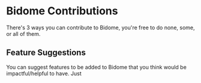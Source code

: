 # Bidome Contributions

There's 3 ways you can contribute to Bidome, you're free to do none, some, or
all of them.

## Feature Suggestions

You can suggest features to be added to Bidome that you think would be
impactful/helpful to have. Just
